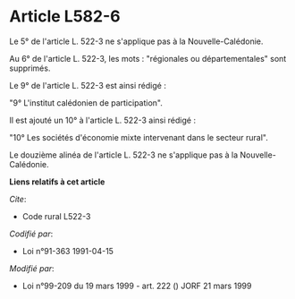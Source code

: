 # Article L582-6

Le 5° de l'article L. 522-3 ne s'applique pas à la Nouvelle-Calédonie.

Au 6° de l'article L. 522-3, les mots : "régionales ou départementales" sont supprimés.

Le 9° de l'article L. 522-3 est ainsi rédigé :

"9° L'institut calédonien de participation".

Il est ajouté un 10° à l'article L. 522-3 ainsi rédigé :

"10° Les sociétés d'économie mixte intervenant dans le secteur rural".

Le douzième alinéa de l'article L. 522-3 ne s'applique pas à la Nouvelle-Calédonie.

**Liens relatifs à cet article**

_Cite_:

  - Code rural L522-3

_Codifié par_:

  - Loi n°91-363 1991-04-15

_Modifié par_:

  - Loi n°99-209 du 19 mars 1999 - art. 222 () JORF 21 mars 1999
